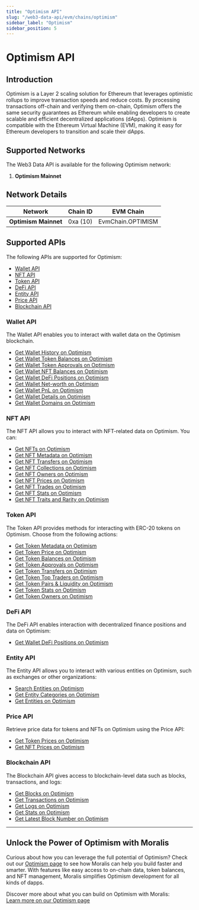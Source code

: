 ```yaml
---
title: "Optimism API"
slug: "/web3-data-api/evm/chains/optimism"
sidebar_label: "Optimism"
sidebar_position: 5
---
```


# Optimism API

## Introduction

Optimism is a Layer 2 scaling solution for Ethereum that leverages optimistic rollups to improve transaction speeds and reduce costs. By processing transactions off-chain and verifying them on-chain, Optimism offers the same security guarantees as Ethereum while enabling developers to create scalable and efficient decentralized applications (dApps). Optimism is compatible with the Ethereum Virtual Machine (EVM), making it easy for Ethereum developers to transition and scale their dApps.

## Supported Networks

The Web3 Data API is available for the following Optimism network:

1. **Optimism Mainnet**

## Network Details

| Network              | Chain ID | EVM Chain         |
| -------------------- | -------- | ----------------- |
| **Optimism Mainnet** | 0xa (10) | EvmChain.OPTIMISM |

## Supported APIs

The following APIs are supported for Optimism:

<ul>
  <li>
    <a href="/web3-data-api/evm/reference#wallet-api">Wallet API</a>
  </li>
  <li>
    <a href="/web3-data-api/evm/reference#nft-api">NFT API</a>
  </li>
  <li>
    <a href="/web3-data-api/evm/reference#token-api">Token API</a>
  </li>
  <li>
    <a href="/web3-data-api/evm/reference#defi-api">DeFi API</a>
  </li>
  <li>
    <a href="/web3-data-api/evm/reference#entity-api">Entity API</a>
  </li>
  <li>
    <a href="/web3-data-api/evm/reference#price-api">Price API</a>
  </li>
  <li>
    <a href="/web3-data-api/evm/reference#blockchain-api">Blockchain API</a>
  </li>
</ul>

### Wallet API

The Wallet API enables you to interact with wallet data on the Optimism blockchain.

<ul>
  <li>
    <a href="/web3-data-api/evm/reference#get-wallet-history">Get Wallet History on Optimism</a>
  </li>
  <li>
    <a href="/web3-data-api/evm/reference#get-wallet-token-balances">Get Wallet Token Balances on Optimism</a>
  </li>
  <li>
    <a href="/web3-data-api/evm/reference#get-wallet-token-approvals">Get Wallet Token Approvals on Optimism</a>
  </li>
  <li>
    <a href="/web3-data-api/evm/reference#get-wallet-nfts">Get Wallet NFT Balances on Optimism</a>
  </li>
  <li>
    <a href="/web3-data-api/evm/reference#get-wallet-defi-positions">Get Wallet DeFi Positions on Optimism</a>
  </li>
  <li>
    <a href="/web3-data-api/evm/reference#get-wallet-net-worth">Get Wallet Net-worth on Optimism</a>
  </li>
  <li>
    <a href="/web3-data-api/evm/reference#get-wallet-pnl">Get Wallet PnL on Optimism</a>
  </li>
  <li>
    <a href="/web3-data-api/evm/reference#get-wallet-details">Get Wallet Details on Optimism</a>
  </li>
  <li>
    <a href="/web3-data-api/evm/reference#get-wallet-domains">Get Wallet Domains on Optimism</a>
  </li>
</ul>

### NFT API

The NFT API allows you to interact with NFT-related data on Optimism. You can:

<ul>
  <li>
    <a href="/web3-data-api/evm/reference#get-nfts">Get NFTs on Optimism</a>
  </li>
  <li>
    <a href="/web3-data-api/evm/reference#get-nft-metadata">Get NFT Metadata on Optimism</a>
  </li>
  <li>
    <a href="/web3-data-api/evm/reference#get-nft-transfers">Get NFT Transfers on Optimism</a>
  </li>
  <li>
    <a href="/web3-data-api/evm/reference#get-nft-collections">Get NFT Collections on Optimism</a>
  </li>
  <li>
    <a href="/web3-data-api/evm/reference#get-nft-owners">Get NFT Owners on Optimism</a>
  </li>
  <li>
    <a href="/web3-data-api/evm/reference#get-nft-prices">Get NFT Prices on Optimism</a>
  </li>
  <li>
    <a href="/web3-data-api/evm/reference#get-nft-trades">Get NFT Trades on Optimism</a>
  </li>
  <li>
    <a href="/web3-data-api/evm/reference#get-nft-stats">Get NFT Stats on Optimism</a>
  </li>
  <li>
    <a href="/web3-data-api/evm/reference#get-nft-traits-and-rarity">Get NFT Traits and Rarity on Optimism</a>
  </li>
</ul>

### Token API

The Token API provides methods for interacting with ERC-20 tokens on Optimism. Choose from the following actions:

<ul>
  <li>
    <a href="/web3-data-api/evm/reference#get-token-metadata">Get Token Metadata on Optimism</a>
  </li>
  <li>
    <a href="/web3-data-api/evm/reference#get-token-price">Get Token Price on Optimism</a>
  </li>
  <li>
    <a href="/web3-data-api/evm/reference#get-token-balances">Get Token Balances on Optimism</a>
  </li>
  <li>
    <a href="/web3-data-api/evm/reference#get-token-approvals">Get Token Approvals on Optimism</a>
  </li>
  <li>
    <a href="/web3-data-api/evm/reference#get-token-transfers">Get Token Transfers on Optimism</a>
  </li>
  <li>
    <a href="/web3-data-api/evm/reference#get-token-top-traders">Get Token Top Traders on Optimism</a>
  </li>
  <li>
    <a href="/web3-data-api/evm/reference#get-token-pairs--liquidity">Get Token Pairs & Liquidity on Optimism</a>
  </li>
  <li>
    <a href="/web3-data-api/evm/reference#get-token-stats">Get Token Stats on Optimism</a>
  </li>
  <li>
    <a href="/web3-data-api/evm/reference#get-token-owners">Get Token Owners on Optimism</a>
  </li>
</ul>

### DeFi API

The DeFi API enables interaction with decentralized finance positions and data on Optimism:

<ul>
  <li>
    <a href="/web3-data-api/evm/reference#get-wallet-defi-positions">Get Wallet DeFi Positions on Optimism</a>
  </li>
</ul>

### Entity API

The Entity API allows you to interact with various entities on Optimism, such as exchanges or other organizations:

<ul>
  <li>
    <a href="/web3-data-api/evm/reference#search-entities">Search Entities on Optimism</a>
  </li>
  <li>
    <a href="/web3-data-api/evm/reference#get-entity-categories">Get Entity Categories on Optimism</a>
  </li>
  <li>
    <a href="/web3-data-api/evm/reference#get-entities">Get Entities on Optimism</a>
  </li>
</ul>

### Price API

Retrieve price data for tokens and NFTs on Optimism using the Price API:

<ul>
  <li>
    <a href="/web3-data-api/evm/reference#get-token-prices">Get Token Prices on Optimism</a>
  </li>
  <li>
    <a href="/web3-data-api/evm/reference#get-nft-prices">Get NFT Prices on Optimism</a>
  </li>
</ul>

### Blockchain API

The Blockchain API gives access to blockchain-level data such as blocks, transactions, and logs:

<ul>
  <li>
    <a href="/web3-data-api/evm/reference#get-blocks">Get Blocks on Optimism</a>
  </li>
  <li>
    <a href="/web3-data-api/evm/reference#get-transactions">Get Transactions on Optimism</a>
  </li>
  <li>
    <a href="/web3-data-api/evm/reference#get-logs">Get Logs on Optimism</a>
  </li>
  <li>
    <a href="/web3-data-api/evm/reference#get-stats">Get Stats on Optimism</a>
  </li>
  <li>
    <a href="/web3-data-api/evm/reference#get-latest-block-number">Get Latest Block Number on Optimism</a>
  </li>
</ul>

---

## Unlock the Power of Optimism with Moralis

Curious about how you can leverage the full potential of Optimism? Check out our [Optimism page](https://developers.moralis.com/chains/optimism/) to see how Moralis can help you build faster and smarter. With features like easy access to on-chain data, token balances, and NFT management, Moralis simplifies Optimism development for all kinds of dapps.

Discover more about what you can build on Optimism with Moralis:  
[Learn more on our Optimism page](https://developers.moralis.com/chains/optimism/)
